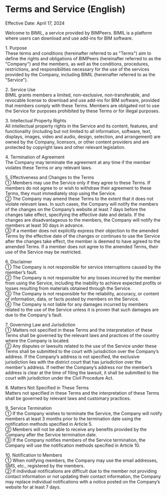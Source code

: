 # Terms and Service (English)

Effective Date: April 17, 2024

Welcome to BIMIL, a service provided by BIMPeers. BIMIL is a platform where users can download and use add-ins for BIM software.

1\.    Purpose\
These terms and conditions (hereinafter referred to as "Terms") aim to define the rights and obligations of BIMPeers (hereinafter referred to as the "Company") and the members, as well as the conditions, procedures, restrictions, and responsibilities necessary for the use of the services provided by the Company, including BIMIL (hereinafter referred to as the "Service").

2\.    Service Use\
BIMIL grants members a limited, non-exclusive, non-transferable, and revocable license to download and use add-ins for BIM software, provided that members comply with these Terms. Members are obligated not to use the Service for purposes prohibited by these Terms or for illegal purposes.

3\.    Intellectual Property Rights\
All intellectual property rights in the Service and its content, features, and functionality (including but not limited to all information, software, text, displays, images, video and audio, design, selection, and arrangement) are owned by the Company, licensors, or other content providers and are protected by copyright laws and other relevant legislation.

4\.    Termination of Agreement\
The Company may terminate the agreement at any time if the member violates these Terms or any relevant laws.

5\.    Effectiveness and Changes to the Terms\
① Members may use the Service only if they agree to these Terms. If members do not agree to or wish to withdraw their agreement to these Terms, they must immediately stop using the Service.\
② The Company may amend these Terms to the extent that it does not violate relevant laws. In such cases, the Company will notify the members of the changes on the Company’s website at least 7 days before the changes take effect, specifying the effective date and details. If the changes are disadvantageous to the members, the Company will notify the members at least 30 days in advance.\
③ If a member does not explicitly express their objection to the amended Terms by the effective date of the changes or continues to use the Service after the changes take effect, the member is deemed to have agreed to the amended Terms. If a member does not agree to the amended Terms, their use of the Service may be restricted.

6\.    Disclaimer\
① The Company is not responsible for service interruptions caused by the member’s fault.\
② The Company is not responsible for any losses incurred by the member from using the Service, including the inability to achieve expected profits or losses resulting from materials obtained through the Service.\
③ The Company is not responsible for the reliability, accuracy, or content of information, data, or facts posted by members on the Service.\
④ The Company is not liable for any damages incurred by members related to the use of the Service unless it is proven that such damages are due to the Company's fault.

7\.    Governing Law and Jurisdiction\
① Matters not specified in these Terms and the interpretation of these Terms shall be governed by the relevant laws and practices of the country where the Company is located.\
② Any disputes or lawsuits related to the use of the Service under these Terms shall be submitted to the court with jurisdiction over the Company’s address. If the Company’s address is not specified, the exclusive jurisdiction lies with the district court that has jurisdiction over the member's address. If neither the Company’s address nor the member’s address is clear at the time of filing the lawsuit, it shall be submitted to the court with jurisdiction under the Civil Procedure Act.

8\.    Matters Not Specified in These Terms\
Matters not specified in these Terms and the interpretation of these Terms shall be governed by relevant laws and customary practices.

9\.    Service Termination\
① If the Company wishes to terminate the Service, the Company will notify members at least 3 months prior to the termination date using the notification methods specified in Article 5.\
② Members will not be able to receive any benefits provided by the Company after the Service termination date.\
③ If the Company notifies members of the Service termination, the Company will use the notification methods specified in Article 10.

10\.  Notification to Members\
① When notifying members, the Company may use the email addresses, SMS, etc., registered by the members.\
② If individual notifications are difficult due to the member not providing contact information or not updating their contact information, the Company may replace individual notifications with a notice posted on the Company’s website for at least 7 days.
